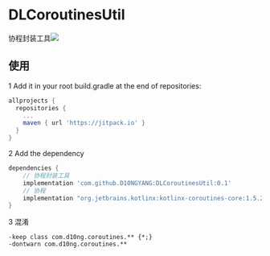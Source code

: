 # DLCoroutinesUtil
协程封装工具[![](https://jitpack.io/v/D10NGYANG/DLCoroutinesUtil.svg)](https://jitpack.io/#D10NGYANG/DLCoroutinesUtil)

## 使用
1 Add it in your root build.gradle at the end of repositories:
```gradle
allprojects {
  repositories {
    ...
    maven { url 'https://jitpack.io' }
  }
}
```
2 Add the dependency
```gradle
dependencies {
    // 协程封装工具
    implementation 'com.github.D10NGYANG:DLCoroutinesUtil:0.1'
    // 协程
    implementation "org.jetbrains.kotlinx:kotlinx-coroutines-core:1.5.2"
}
```
3 混淆
```properties
-keep class com.d10ng.coroutines.** {*;}
-dontwarn com.d10ng.coroutines.**
```
